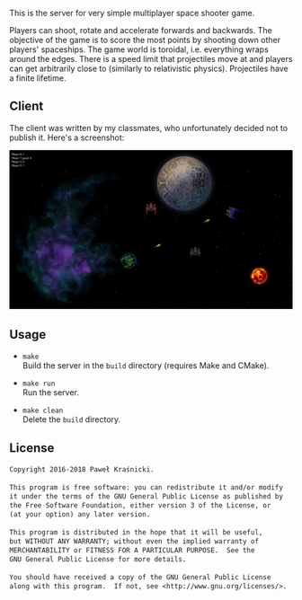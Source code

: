 This is the server for very simple multiplayer space shooter game.

Players can shoot, rotate and accelerate forwards and backwards. The objective of the game is to score the most points by shooting down other players' spaceships. The game world is toroidal, i.e. everything wraps around the edges. There is a speed limit that projectiles move at and players can get arbitrarily close to (similarly to relativistic physics). Projectiles have a finite lifetime.

## Client

The client was written by my classmates, who unfortunately decided not to publish it. Here's a screenshot:

![A screenshot of the game being played by 4 people.](screenshot.png)

## Usage

- `make` \
  Build the server in the `build` directory (requires Make and CMake).

- `make run` \
  Run the server.

- `make clean` \
  Delete the `build` directory.

## License

    Copyright 2016-2018 Paweł Kraśnicki.

    This program is free software: you can redistribute it and/or modify
    it under the terms of the GNU General Public License as published by
    the Free Software Foundation, either version 3 of the License, or
    (at your option) any later version.

    This program is distributed in the hope that it will be useful,
    but WITHOUT ANY WARRANTY; without even the implied warranty of
    MERCHANTABILITY or FITNESS FOR A PARTICULAR PURPOSE.  See the
    GNU General Public License for more details.

    You should have received a copy of the GNU General Public License
    along with this program.  If not, see <http://www.gnu.org/licenses/>.
